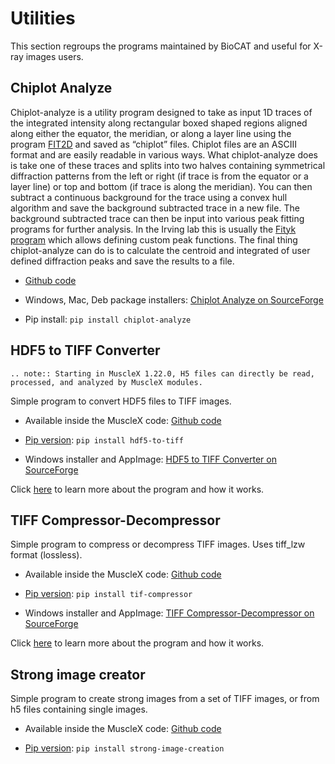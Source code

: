 # Utilities

This section regroups the programs maintained by BioCAT and useful for X-ray images users.

## Chiplot Analyze

Chiplot-analyze is a utility program designed to take as input 1D traces of the integrated intensity along rectangular boxed shaped regions aligned along either the equator, the meridian, or along a layer line using the program  [FIT2D](http://www.esrf.eu/computing/scientific/FIT2D/) and saved as “chiplot” files. Chiplot files are an ASCIII format and are easily readable in various ways. What chiplot-analyze does is take one of these traces and splits into two halves containing symmetrical diffraction patterns from the left or right (if trace is from the equator or a layer line) or top and bottom (if trace is along the meridian). You can then subtract a continuous background for the trace  using a convex hull algorithm and save the background subtracted trace in a new file.  The background subtracted trace can then be input into various peak fitting programs for further analysis. In the Irving lab this is usually the [Fityk program](http://fityk.nieto.pl/) which allows defining custom peak functions. The final thing chiplot-analyze can do is to calculate  the centroid and integrated of  user defined diffraction peaks and save the results to a file.

* [Github code](https://github.com/biocatiit/chiplot-analyze)

* Windows, Mac, Deb package installers: [Chiplot Analyze on SourceForge](https://sourceforge.net/projects/chiplot-analyze/)

* Pip install: `pip install chiplot-analyze`

## HDF5 to TIFF Converter

```eval_rst
.. note:: Starting in MuscleX 1.22.0, H5 files can directly be read, processed, and analyzed by MuscleX modules.
```

Simple program to convert HDF5 files to TIFF images.

* Available inside the MuscleX code: [Github code](https://github.com/biocatiit/musclex/blob/master/musclex/utils/hdf5_to_tiffs.py)

* [Pip version](https://pypi.org/project/hdf5-to-tiff/): `pip install hdf5-to-tiff`

* Windows installer and AppImage: [HDF5 to TIFF Converter on SourceForge](https://sourceforge.net/projects/hdf5-to-tiff-converter/)

Click [here](AppSuite/WorkingWithHdf5Images/Working-with-hdf5-images.md) to learn more about the program and how it works.

## TIFF Compressor-Decompressor

Simple program to compress or decompress TIFF images. Uses tiff_lzw format (lossless).

* Available inside the MuscleX code: [Github code](https://github.com/biocatiit/musclex/blob/master/musclex/utils/tif_compressor.py)

* [Pip version](https://pypi.org/project/tif-compressor/): `pip install tif-compressor`

* Windows installer and AppImage: [TIFF Compressor-Decompressor on SourceForge](https://sourceforge.net/projects/tiff-compressor-decompressor/)

Click [here](AppSuite/CompressDecompressTif/Compress-decompress-tif-images.md) to learn more about the program and how it works.

## Strong image creator 

Simple program to create strong images from a set of TIFF images, or from h5 files containing single images.

* Available inside the MuscleX code: [Github code](
    https://github.com/biocatiit/musclex/blob/master/musclex/utils/strong_image_creation.py)

* [Pip version](https://pypi.org/project/strong-image-creation): `pip install strong-image-creation`


